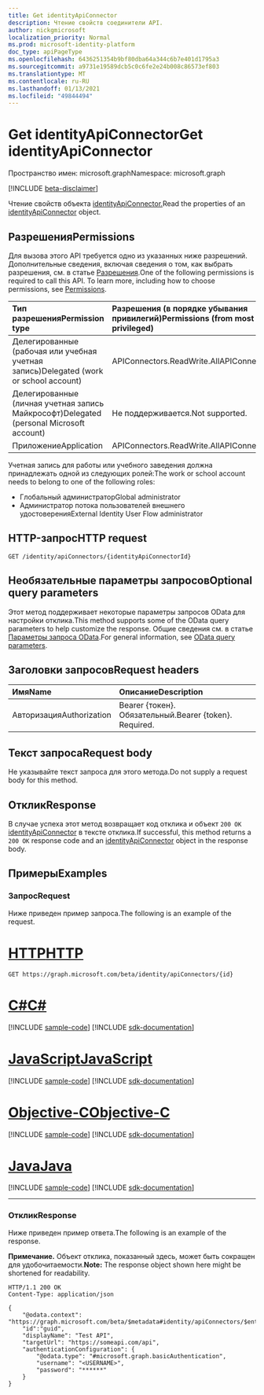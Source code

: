 ```yaml
---
title: Get identityApiConnector
description: Чтение свойств соединители API.
author: nickgmicrosoft
localization_priority: Normal
ms.prod: microsoft-identity-platform
doc_type: apiPageType
ms.openlocfilehash: 6436251354b9bf80dba64a344c6b7e401d1795a3
ms.sourcegitcommit: a9731e19589dcb5c0c6fe2e24b008c86573ef803
ms.translationtype: MT
ms.contentlocale: ru-RU
ms.lasthandoff: 01/13/2021
ms.locfileid: "49844494"
---
```

# <a name="get-identityapiconnector"></a><span data-ttu-id="c545e-103">Get identityApiConnector</span><span class="sxs-lookup"><span data-stu-id="c545e-103">Get identityApiConnector</span></span>

<span data-ttu-id="c545e-104">Пространство имен: microsoft.graph</span><span class="sxs-lookup"><span data-stu-id="c545e-104">Namespace: microsoft.graph</span></span>

[!INCLUDE [beta-disclaimer](../../includes/beta-disclaimer.md)]

<span data-ttu-id="c545e-105">Чтение свойств объекта [identityApiConnector.](../resources/identityapiconnector.md)</span><span class="sxs-lookup"><span data-stu-id="c545e-105">Read the properties of an [identityApiConnector](../resources/identityapiconnector.md) object.</span></span>

## <a name="permissions"></a><span data-ttu-id="c545e-106">Разрешения</span><span class="sxs-lookup"><span data-stu-id="c545e-106">Permissions</span></span>

<span data-ttu-id="c545e-p101">Для вызова этого API требуется одно из указанных ниже разрешений. Дополнительные сведения, включая сведения о том, как выбрать разрешения, см. в статье [Разрешения](/graph/permissions-reference).</span><span class="sxs-lookup"><span data-stu-id="c545e-p101">One of the following permissions is required to call this API. To learn more, including how to choose permissions, see [Permissions](/graph/permissions-reference).</span></span>

| <span data-ttu-id="c545e-109">Тип разрешения</span><span class="sxs-lookup"><span data-stu-id="c545e-109">Permission type</span></span>                        | <span data-ttu-id="c545e-110">Разрешения (в порядке убывания привилегий)</span><span class="sxs-lookup"><span data-stu-id="c545e-110">Permissions (from most to least privileged)</span></span> |
| :------------------------------------- | :------------------------------------------ |
| <span data-ttu-id="c545e-111">Делегированные (рабочая или учебная учетная запись)</span><span class="sxs-lookup"><span data-stu-id="c545e-111">Delegated (work or school account)</span></span>     | <span data-ttu-id="c545e-112">APIConnectors.ReadWrite.All</span><span class="sxs-lookup"><span data-stu-id="c545e-112">APIConnectors.ReadWrite.All</span></span> |
| <span data-ttu-id="c545e-113">Делегированные (личная учетная запись Майкрософт)</span><span class="sxs-lookup"><span data-stu-id="c545e-113">Delegated (personal Microsoft account)</span></span> | <span data-ttu-id="c545e-114">Не поддерживается.</span><span class="sxs-lookup"><span data-stu-id="c545e-114">Not supported.</span></span>  |
| <span data-ttu-id="c545e-115">Приложение</span><span class="sxs-lookup"><span data-stu-id="c545e-115">Application</span></span>                            | <span data-ttu-id="c545e-116">APIConnectors.ReadWrite.All</span><span class="sxs-lookup"><span data-stu-id="c545e-116">APIConnectors.ReadWrite.All</span></span> |

<span data-ttu-id="c545e-117">Учетная запись для работы или учебного заведения должна принадлежать одной из следующих ролей:</span><span class="sxs-lookup"><span data-stu-id="c545e-117">The work or school account needs to belong to one of the following roles:</span></span>

* <span data-ttu-id="c545e-118">Глобальный администратор</span><span class="sxs-lookup"><span data-stu-id="c545e-118">Global administrator</span></span>
* <span data-ttu-id="c545e-119">Администратор потока пользователей внешнего удостоверения</span><span class="sxs-lookup"><span data-stu-id="c545e-119">External Identity User Flow administrator</span></span>

## <a name="http-request"></a><span data-ttu-id="c545e-120">HTTP-запрос</span><span class="sxs-lookup"><span data-stu-id="c545e-120">HTTP request</span></span>

<!-- {
  "blockType": "ignored"
}
-->

``` http
GET /identity/apiConnectors/{identityApiConnectorId}
```

## <a name="optional-query-parameters"></a><span data-ttu-id="c545e-121">Необязательные параметры запросов</span><span class="sxs-lookup"><span data-stu-id="c545e-121">Optional query parameters</span></span>
<span data-ttu-id="c545e-122">Этот метод поддерживает некоторые параметры запросов OData для настройки отклика.</span><span class="sxs-lookup"><span data-stu-id="c545e-122">This method supports some of the OData query parameters to help customize the response.</span></span> <span data-ttu-id="c545e-123">Общие сведения см. в статье [Параметры запроса OData](/graph/query-parameters).</span><span class="sxs-lookup"><span data-stu-id="c545e-123">For general information, see [OData query parameters](/graph/query-parameters).</span></span>

## <a name="request-headers"></a><span data-ttu-id="c545e-124">Заголовки запросов</span><span class="sxs-lookup"><span data-stu-id="c545e-124">Request headers</span></span>
|<span data-ttu-id="c545e-125">Имя</span><span class="sxs-lookup"><span data-stu-id="c545e-125">Name</span></span>|<span data-ttu-id="c545e-126">Описание</span><span class="sxs-lookup"><span data-stu-id="c545e-126">Description</span></span>|
|:---|:---|
|<span data-ttu-id="c545e-127">Авторизация</span><span class="sxs-lookup"><span data-stu-id="c545e-127">Authorization</span></span>|<span data-ttu-id="c545e-p103">Bearer {токен}. Обязательный.</span><span class="sxs-lookup"><span data-stu-id="c545e-p103">Bearer {token}. Required.</span></span>|

## <a name="request-body"></a><span data-ttu-id="c545e-130">Текст запроса</span><span class="sxs-lookup"><span data-stu-id="c545e-130">Request body</span></span>
<span data-ttu-id="c545e-131">Не указывайте текст запроса для этого метода.</span><span class="sxs-lookup"><span data-stu-id="c545e-131">Do not supply a request body for this method.</span></span>

## <a name="response"></a><span data-ttu-id="c545e-132">Отклик</span><span class="sxs-lookup"><span data-stu-id="c545e-132">Response</span></span>

<span data-ttu-id="c545e-133">В случае успеха этот метод возвращает код отклика и объект `200 OK` [identityApiConnector](../resources/identityapiconnector.md) в тексте отклика.</span><span class="sxs-lookup"><span data-stu-id="c545e-133">If successful, this method returns a `200 OK` response code and an [identityApiConnector](../resources/identityapiconnector.md) object in the response body.</span></span>

## <a name="examples"></a><span data-ttu-id="c545e-134">Примеры</span><span class="sxs-lookup"><span data-stu-id="c545e-134">Examples</span></span>

### <a name="request"></a><span data-ttu-id="c545e-135">Запрос</span><span class="sxs-lookup"><span data-stu-id="c545e-135">Request</span></span>

<span data-ttu-id="c545e-136">Ниже приведен пример запроса.</span><span class="sxs-lookup"><span data-stu-id="c545e-136">The following is an example of the request.</span></span>


# <a name="http"></a>[<span data-ttu-id="c545e-137">HTTP</span><span class="sxs-lookup"><span data-stu-id="c545e-137">HTTP</span></span>](#tab/http)
<!-- {
  "blockType": "request",
  "name": "get_identityapiconnector"
}
-->

``` http
GET https://graph.microsoft.com/beta/identity/apiConnectors/{id}
```
# <a name="c"></a>[<span data-ttu-id="c545e-138">C#</span><span class="sxs-lookup"><span data-stu-id="c545e-138">C#</span></span>](#tab/csharp)
[!INCLUDE [sample-code](../includes/snippets/csharp/get-identityapiconnector-csharp-snippets.md)]
[!INCLUDE [sdk-documentation](../includes/snippets/snippets-sdk-documentation-link.md)]

# <a name="javascript"></a>[<span data-ttu-id="c545e-139">JavaScript</span><span class="sxs-lookup"><span data-stu-id="c545e-139">JavaScript</span></span>](#tab/javascript)
[!INCLUDE [sample-code](../includes/snippets/javascript/get-identityapiconnector-javascript-snippets.md)]
[!INCLUDE [sdk-documentation](../includes/snippets/snippets-sdk-documentation-link.md)]

# <a name="objective-c"></a>[<span data-ttu-id="c545e-140">Objective-C</span><span class="sxs-lookup"><span data-stu-id="c545e-140">Objective-C</span></span>](#tab/objc)
[!INCLUDE [sample-code](../includes/snippets/objc/get-identityapiconnector-objc-snippets.md)]
[!INCLUDE [sdk-documentation](../includes/snippets/snippets-sdk-documentation-link.md)]

# <a name="java"></a>[<span data-ttu-id="c545e-141">Java</span><span class="sxs-lookup"><span data-stu-id="c545e-141">Java</span></span>](#tab/java)
[!INCLUDE [sample-code](../includes/snippets/java/get-identityapiconnector-java-snippets.md)]
[!INCLUDE [sdk-documentation](../includes/snippets/snippets-sdk-documentation-link.md)]

---


### <a name="response"></a><span data-ttu-id="c545e-142">Отклик</span><span class="sxs-lookup"><span data-stu-id="c545e-142">Response</span></span>

<span data-ttu-id="c545e-143">Ниже приведен пример ответа.</span><span class="sxs-lookup"><span data-stu-id="c545e-143">The following is an example of the response.</span></span>

<span data-ttu-id="c545e-144">**Примечание.** Объект отклика, показанный здесь, может быть сокращен для удобочитаемости.</span><span class="sxs-lookup"><span data-stu-id="c545e-144">**Note:** The response object shown here might be shortened for readability.</span></span>

<!-- {
  "blockType": "response",
  "truncated": true,
  "@odata.type": "microsoft.graph.identityApiConnector",
}
-->

``` http
HTTP/1.1 200 OK
Content-Type: application/json

{
    "@odata.context": "https://graph.microsoft.com/beta/$metadata#identity/apiConnectors/$entity",
    "id":"guid",
    "displayName": "Test API",
    "targetUrl": "https://someapi.com/api",
    "authenticationConfiguration": {
        "@odata.type": "#microsoft.graph.basicAuthentication",
        "username": "<USERNAME>",
        "password": "******"
    }
}
```
